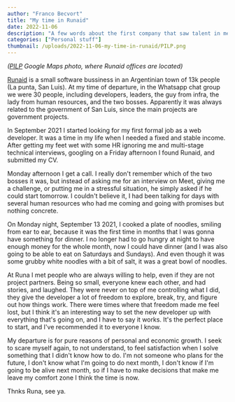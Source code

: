 ```yaml
---
author: "Franco Becvort"
title: "My time in Runaid"
date: 2022-11-06
description: "A few words about the first company that saw talent in me"
categories: ["Personal stuff"]
thumbnail: /uploads/2022-11-06-my-time-in-runaid/PILP.png
---
```


_\([PILP](https://www.ulp.edu.ar/paginas/pilp.php) Google Maps photo, where Runaid offices are located\)_

[Runaid](https://www.runaid.com.ar/) is a small software bussiness in an Argentinian town of 13k people \(La punta, San Luis\). At my time of departure, in the Whatsapp chat group we were 30 people, including developers, leaders, the guy from infra, the lady from human resources, and the two bosses. Apparently it was always related to the government of San Luis, since the main projects are government projects.

In September 2021 I started looking for my first formal job as a web developer. It was a time in my life when I needed a fixed and stable income. After getting my feet wet with some HR ignoring me and multi-stage technical interviews, googling on a Friday afternoon I found Runaid, and submitted my CV.

Monday afternoon I get a call. I really don't remember which of the two bosses it was, but instead of asking me for an interview on Meet, giving me a challenge, or putting me in a stressful situation, he simply asked if he could start tomorrow. I couldn't believe it, I had been talking for days with several human resources who had me coming and going with promises but nothing concrete.

On Monday night, September 13 2021, I cooked a plate of noodles, smiling from ear to ear, because it was the first time in months that I was gonna have something for dinner. I no longer had to go hungry at night to have enough money for the whole month, now I could have dinner \(and I was also going to be able to eat on Saturdays and Sundays\). And even though it was some grubby white noodles with a bit of salt, it was a great bowl of noodles.

At Runa I met people who are always willing to help, even if they are not project partners. Being so small, everyone knew each other, and had stories, and laughed. They were never on top of me controlling what I did, they give the developer a lot of freedom to explore, break, try, and figure out how things work. There were times where that freedom made me feel lost, but I think it's an interesting way to set the new developer up with everything that's going on, and I have to say it works. It's the perfect place to start, and I've recommended it to everyone I know.

My departure is for pure reasons of personal and economic growth. I seek to scare myself again, to not understand, to feel satisfaction when I solve something that I didn't know how to do. I'm not someone who plans for the future, I don't know what I'm going to do next month, I don't know if I'm going to be alive next month, so if I have to make decisions that make me leave my comfort zone I think the time is now.

Thnks Runa, see ya.
